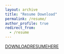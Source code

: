 ```yaml
---
layout: archive
title: "Resume Download"
permalink: /resume/
author_profile: true
redirect_from:
  - /resume
---
```


<a href="/files/Dhruv_Resume.pdf" target="_blank" download>DOWNLOADRESUMEHERE</a>

